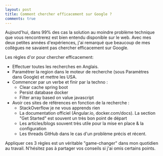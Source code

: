 ```yaml
---
layout: post
title: Comment chercher efficacement sur Google ?
comments: true
---
```


Aujourd'hui, dans 99% des cas la solution au moindre problème technique que vous rencontrerez est bien entendu disponible sur le web. Avec mes deux petites années d'expériences, j'ai remarqué que beaucoup de mes collègues ne savaient pas chercher efficacement sur Google.

Les règles d'or pour chercher efficacement:

- Effectuer toutes les recherches en Anglais.
- Paramétrer la region dans le moteur de recherche (sous Paramètres dans Google) et mettre les USA.
- Commencer par un verbe et finir par la techno :
  - Clear cache spring boot
  - Persist database docker
  - Filter array based on value javascript
- Avoir ces sites de références en fonction de la recherche :
  - StackOverflow je ne vous apprends rien
  - La documentation officiel (Angular.io, docker.com/docs). La section "Get Started" est souvent un très bon point de départ
  - Les articles/blogs souvent très utile pour la mise en place & la configuration
  - Les threads GitHub dans le cas d'un problème précis et récent.

Appliquer ces 3 règles est un véritable "game-changer" dans mon quotidien au travail.
N'hésitez pas à partager vos conseils si j'ai omis certains points.
